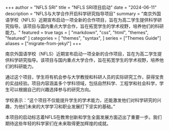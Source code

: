 +++
author = "NFLS SRI"
title = "NFLS SRI项目启动"
date = "2024-06-11"
description = "NFLS与大学合作开启科学研究指导项目"
summary = "南京外国语学校（NFLS）近期宣布启动一项全新的合作项目，旨在为高二学生提供科学研究指导。该项目与国内重点大学合作，旨在拓宽学生的学术视野，培养他们的科研能力。"
featured = true
tags = [
    "markdown",
    "css",
    "html",
    "themes",
    "featured"
]
categories = [
    "themes",
    "syntax",
]
series = ["Themes Guide"]
aliases = ["migrate-from-jekyl"]
+++

南京外国语学校（NFLS）近期宣布启动一项全新的合作项目，旨在为高二学生提供科学研究指导。该项目与国内重点大学合作，旨在拓宽学生的学术视野，培养他们的科研能力。

通过这个项目，学生将有机会参与大学教授和科研人员的实际研究工作，获得宝贵的实战经验。项目内容涵盖多个学科领域，包括自然科学、工程学和社会科学，学生可以根据自己的兴趣选择参与的研究方向。

学校表示：“这个项目不仅能提升学生的学术能力，还能激发他们对科学研究的兴趣，为他们未来的大学学习和职业发展打下坚实的基础。”

本项目的启动标志着NFLS在教育创新和学生全面发展方面迈出了重要一步。我们期待这些年轻的科学家们在未来取得更加辉煌的成就。